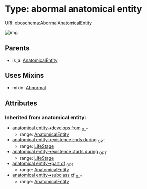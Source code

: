 
# Type: abormal anatomical entity




URI: [oboschema:AbormalAnatomicalEntity](http://purl.obolibrary.org/oboschema/AbormalAnatomicalEntity)


![img](http://yuml.me/diagram/nofunky;dir:TB/class/[LifeStage],[AnatomicalEntity],[AbormalAnatomicalEntity]uses%20-.->[Abnormal],[AnatomicalEntity]^-[AbormalAnatomicalEntity],[Abnormal])

## Parents

 *  is_a: [AnatomicalEntity](AnatomicalEntity.md)

## Uses Mixins

 *  mixin: [Abnormal](Abnormal.md)

## Attributes


### Inherited from anatomical entity:

 * [anatomical entity➞develops from](anatomical_entity_develops_from.md)  <sub>0..*</sub>
    * range: [AnatomicalEntity](AnatomicalEntity.md)
 * [anatomical entity➞existence ends during](anatomical_entity_existence_ends_during.md)  <sub>OPT</sub>
    * range: [LifeStage](LifeStage.md)
 * [anatomical entity➞existence starts during](anatomical_entity_existence_starts_during.md)  <sub>OPT</sub>
    * range: [LifeStage](LifeStage.md)
 * [anatomical entity➞part of](anatomical_entity_part_of.md)  <sub>OPT</sub>
    * range: [AnatomicalEntity](AnatomicalEntity.md)
 * [anatomical entity➞subclass of](anatomical_entity_subclass_of.md)  <sub>0..*</sub>
    * range: [AnatomicalEntity](AnatomicalEntity.md)
